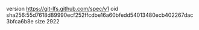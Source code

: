 version https://git-lfs.github.com/spec/v1
oid sha256:55d7618d89990ecf252ffcdbe16a60bfedd54013480ecb402267dac3bfca6b8e
size 2922
